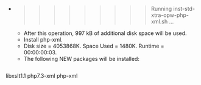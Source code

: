 * >>>>>>>>> Running inst-std-xtra-opw-php-xml.sh ...
  * After this operation, 997 kB of additional disk space will be used.
  * Install php-xml.
  * Disk size = 4053868K. Space Used = 1480K. Runtime = 00:00:00:03.
  * The following NEW packages will be installed:
  ```bash
libxslt1.1 php7.3-xml php-xml
  ```
